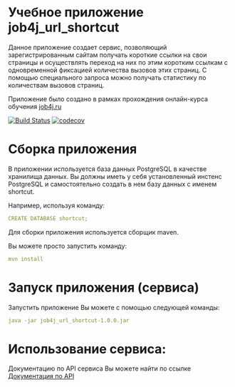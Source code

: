 
# Учебное приложение job4j_url_shortcut

Данное приложение создает сервис, позволяющий зарегистрированным сайтам получать короткие ссылки на свои страницы 
и осуществлять переход на них по этим коротким ссылкам с одновременной фиксацией количества вызовов этих страниц. 
С помощью специального запроса можно получать статистику по количествам вызовов страниц.


Приложение было создано в рамках прохождения онлайн-курса обучения [job4j.ru](https://job4j.ru)


[![Build Status](https://app.travis-ci.com/vsolomatoff/job4j_url_shortcut.svg?branch=master)](https://app.travis-ci.com/vsolomatoff/job4j_url_shortcut)
[![codecov](https://codecov.io/gh/vsolomatoff/job4j_url_shortcut/branch/master/graph/badge.svg?token=1cuMQeJKjG)](https://codecov.io/gh/vsolomatoff/job4j_url_shortcut)


# Сборка приложения

В приложении используется база данных PostgreSQL в качестве хранилища данных.
Вы должны иметь у себя установленный инстенс PostgreSQL и самостоятельно создать в нем базу данных c именем shortcut.

Например, используя команду:
```yml
CREATE DATABASE shortcut;
```

Для сборки приложения используется сборщик maven.

Вы можете просто запустить команду:
```yml
mvn install
```

# Запуск приложения (сервиса)

Запустить приложение Вы можете с помощью следующей команды:
```yml
java -jar job4j_url_shortcut-1.0.0.jar
```

# Использование сервиса:

Документацию по API сервиса Вы можете найти по ссылке
[Документация по API](https://app.swaggerhub.com/apis-docs/vsolomatoff/url-shortcut_system_api/1.0.0)




